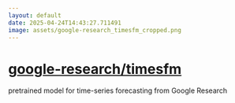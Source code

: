 ```yaml
---
layout: default
date: 2025-04-24T14:43:27.711491
image: assets/google-research_timesfm_cropped.png
---
```


# [google-research/timesfm](https://github.com/google-research/timesfm)

pretrained model for time-series forecasting from Google Research
